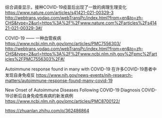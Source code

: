 综合调查显示，接种COVID-19疫苗后出现了一致的病理生理变化
https://www.nature.com/articles/s41421-021-00329-3
http://webtrans.yodao.com/webTransPc/index.html?from=en&to=zh-CHS&type=2&url=https%3A%2F%2Fwww.nature.com%2Farticles%2Fs41421-021-00329-3#/

COVID-19 —— 一种血管疾病
https://www.ncbi.nlm.nih.gov/pmc/articles/PMC7556303/
http://webtrans.yodao.com/webTransPc/index.html?from=en&to=zh-CHS&type=2&url=https%3A%2F%2Fwww.ncbi.nlm.nih.gov%2Fpmc%2Farticles%2FPMC7556303%2F#/

Autoimmune response found in many with COVID-19 在许多COVID-19患者中发现自身免疫反
https://www.nih.gov/news-events/nih-research-matters/autoimmune-response-found-many-covid-19

New Onset of Autoimmune Diseases Following COVID-19 Diagnosis COVID-19诊断后自身免疫性疾病的新发病例
https://www.ncbi.nlm.nih.gov/pmc/articles/PMC8700122/

https://zhuanlan.zhihu.com/p/362486864
